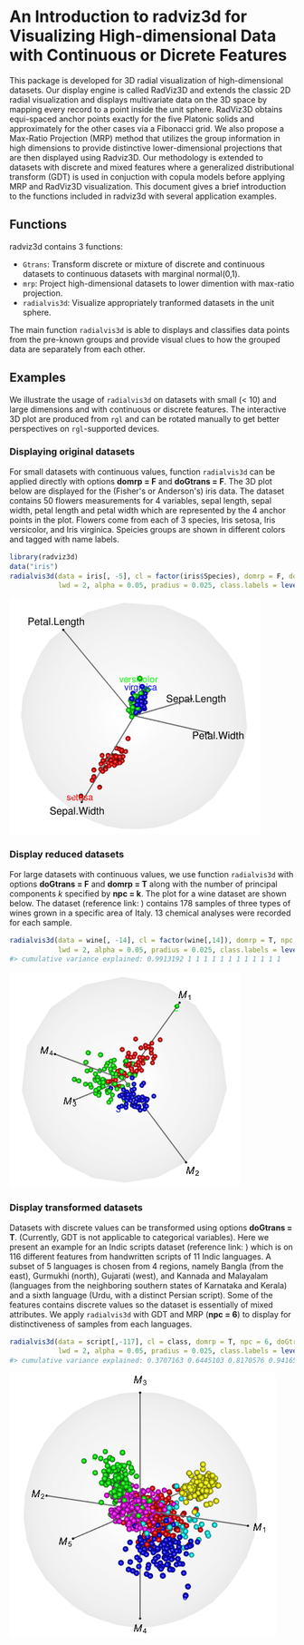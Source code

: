 An Introduction to radviz3d for Visualizing High-dimensional Data with Continuous or Dicrete Features
================

This package is developed for 3D radial visualization of high-dimensional datasets. Our display engine is called RadViz3D and extends the classic 2D radial visualization and displays multivariate data on the 3D space by mapping every record to a point inside the unit sphere. RadViz3D obtains equi-spaced anchor points exactly for the five Platonic solids and approximately for the other cases via a Fibonacci grid. We also propose a Max-Ratio Projection (MRP) method that utilizes the group information in high dimensions to provide distinctive lower-dimensional projections that are then displayed using Radviz3D. Our methodology is extended to datasets with discrete and mixed features where a generalized distributional transform (GDT) is used in conjuction with copula models before applying MRP and RadViz3D visualization. This document gives a brief introduction to the functions included in radviz3d with several application examples.

Functions
---------

radviz3d contains 3 functions:

-   `Gtrans`: Transform discrete or mixture of discrete and continuous datasets to continuous datasets with marginal normal(0,1).
-   `mrp`: Project high-dimensional datasets to lower dimention with max-ratio projection.
-   `radialvis3d`: Visualize appropriately tranformed datasets in the unit sphere.

The main function `radialvis3d` is able to displays and classifies data points from the pre-known groups and provide visual clues to how the grouped data are separately from each other.

Examples
--------

We illustrate the usage of `radialvis3d` on datasets with small (&lt; 10) and large dimensions and with continuous or discrete features. The interactive 3D plot are produced from `rgl` and can be rotated manually to get better perspectives on `rgl`-supported devices.

### Displaying original datasets

For small datasets with continuous values, function `radialvis3d` can be applied directly with options **domrp = F** and **doGtrans = F**. The 3D plot below are displayed for the (Fisher's or Anderson's) iris data. The dataset contains 50 flowers measurements for 4 variables, sepal length, sepal width, petal length and petal width which are represented by the 4 anchor points in the plot. Flowers come from each of 3 species, Iris setosa, Iris versicolor, and Iris virginica. Speicies groups are shown in different colors and tagged with name labels.

``` r
library(radviz3d)
data("iris")
radialvis3d(data = iris[, -5], cl = factor(iris$Species), domrp = F, doGtrans = F, 
            lwd = 2, alpha = 0.05, pradius = 0.025, class.labels = levels(iris$Species))
```

![RadViz3D for Iris data](man/figure/README/iris.png)

### Display reduced datasets

For large datasets with continuous values, we use function `radialvis3d` with options **doGtrans = F** and **domrp = T** along with the number of principal components *k* specified by **npc = k**. The plot for a wine dataset are shown below. The dataset (reference link: ) contains 178 samples of three types of wines grown in a specific area of Italy. 13 chemical analyses were recorded for each sample.

``` r
radialvis3d(data = wine[, -14], cl = factor(wine[,14]), domrp = T, npc = 4, doGtrans = F, 
            lwd = 2, alpha = 0.05, pradius = 0.025, class.labels = levels(wine[,14]))
#> cumulative variance explained: 0.9913192 1 1 1 1 1 1 1 1 1 1 1 1
```

![RadViz3D for wine data](man/figure/README/wine.png)

### Display transformed datasets

Datasets with discrete values can be transformed using options **doGtrans = T**. (Currently, GDT is not applicable to categorical variables). Here we present an example for an Indic scripts dataset (reference link: ) which is on 116 different features from handwritten scripts of 11 Indic languages. A subset of 5 languages is chosen from 4 regions, namely Bangla (from the east), Gurmukhi (north), Gujarati (west), and Kannada and Malayalam (languages from the neighboring southern states of Karnataka and Kerala) and a sixth language (Urdu, with a distinct Persian script). Some of the features contains discrete values so the dataset is essentially of mixed attributes. We apply `radialvis3d` with GDT and MRP (**npc = 6**) to display for distinctiveness of samples from each languages.

``` r
radialvis3d(data = script[,-117], cl = class, domrp = T, npc = 6, doGtrans = T, 
            lwd = 2, alpha = 0.05, pradius = 0.025, class.labels = levels(class))
#> cumulative variance explained: 0.3707163 0.6445103 0.8170576 0.9416525 1 1 1 1 1 1 1 1 1 1 1 1 1 1 1 1 1 1 1 1 1 1 1 1 1 1 1 1 1 1 1 1 1 1 1 1 1 1 1 1 1 1
```

![RadViz3D for Indic scripts data](man/figure/README/script.png)
